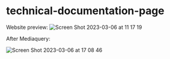 # technical-documentation-page

Website preview:
![Screen Shot 2023-03-06 at 11 17 19](https://user-images.githubusercontent.com/39915155/223151153-5e73b6c6-e8ce-4df0-b3ad-6bc8c1805224.png)


After Mediaquery:

![Screen Shot 2023-03-06 at 17 08 46](https://user-images.githubusercontent.com/39915155/223151232-1f80af1d-001f-494c-b1ca-7063820cb82e.png)

